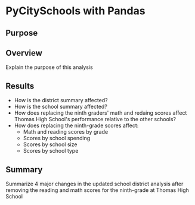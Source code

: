 # PyCitySchools with Pandas

## Purpose

## Overview

Explain the purpose of this analysis


## Results

- How is the district summary affected?
- How is the school summary affected?
- How does replacing the ninth graders' math and redaing scores affect Thomas High School's performance relative to the other schools?
- How does replacing the ninth-grade scores affect:
  - Math and reading scores by grade
  - Scores by school spending
  - Scores by school size
  - Scores by school type

## Summary
Summarize 4 major changes in the updated school district analysis after removing the reading and math scores for the ninth-grade at Thomas High School 
